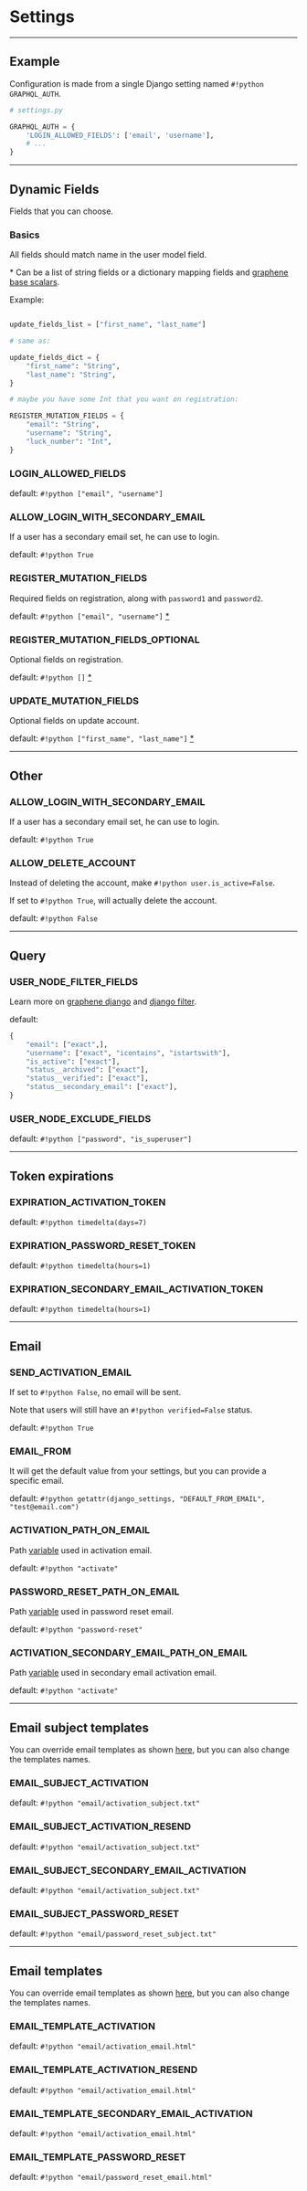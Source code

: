 # Settings

---

## Example

Configuration is made from a single Django setting named `#!python GRAPHQL_AUTH`.

```python
# settings.py

GRAPHQL_AUTH = {
    'LOGIN_ALLOWED_FIELDS': ['email', 'username'],
    # ...
}
```

---

## Dynamic Fields

Fields that you can choose.

### Basics

All fields should match name in the user model field.

\* Can be a list of string fields or a dictionary mapping fields and [graphene base scalars](https://docs.graphene-python.org/en/latest/types/scalars/#base-scalars).

Example:

```python

update_fields_list = ["first_name", "last_name"]

# same as:

update_fields_dict = {
    "first_name": "String",
    "last_name": "String",
}

# maybe you have some Int that you want on registration:

REGISTER_MUTATION_FIELDS = {
    "email": "String",
    "username": "String",
    "luck_number": "Int",
}
```

### LOGIN_ALLOWED_FIELDS

default: `#!python ["email", "username"]`

### ALLOW_LOGIN_WITH_SECONDARY_EMAIL

If a user has a secondary email set, he can use to login.

default: `#!python True`

### REGISTER_MUTATION_FIELDS

Required fields on registration, along with `password1` and `password2`.

default: `#!python ["email", "username"]` [\*](/settings/#basics)

### REGISTER_MUTATION_FIELDS_OPTIONAL

Optional fields on registration.

default: `#!python []` [\*](/settings/#basics)

### UPDATE_MUTATION_FIELDS

Optional fields on update account.

default: `#!python ["first_name", "last_name"]` [\*](/settings/#basics)


---

## Other

### ALLOW_LOGIN_WITH_SECONDARY_EMAIL

If a user has a secondary email set, he can use to login.

default: `#!python True`

### ALLOW_DELETE_ACCOUNT

Instead of deleting the account, make `#!python user.is_active=False`.

If set to `#!python True`, will actually delete the account.

default: `#!python False`

---

## Query

### USER_NODE_FILTER_FIELDS

Learn more on [graphene django](https://docs.graphene-python.org/projects/django/en/latest/filtering/) and [django filter](https://django-filter.readthedocs.io/en/master/guide/usage.html#the-filter).

default:
```python
{
    "email": ["exact",],
    "username": ["exact", "icontains", "istartswith"],
    "is_active": ["exact"],
    "status__archived": ["exact"],
    "status__verified": ["exact"],
    "status__secondary_email": ["exact"],
}
```

### USER_NODE_EXCLUDE_FIELDS

default: `#!python ["password", "is_superuser"]`

---

## Token expirations

### EXPIRATION_ACTIVATION_TOKEN

default: `#!python timedelta(days=7)`

### EXPIRATION_PASSWORD_RESET_TOKEN

default: `#!python timedelta(hours=1)`

### EXPIRATION_SECONDARY_EMAIL_ACTIVATION_TOKEN

default: `#!python timedelta(hours=1)`

---

## Email

### SEND_ACTIVATION_EMAIL

If set to `#!python False`, no email will be sent.

Note that users will still have an `#!python verified=False` status.

default: `#!python True`

### EMAIL_FROM

It will get the default value from your settings, but you can provide a specific email.

default: `#!python getattr(django_settings, "DEFAULT_FROM_EMAIL", "test@email.com")`

### ACTIVATION_PATH_ON_EMAIL

Path [variable](/overriding-email-templates/#email-variables) used in activation email.

default: `#!python "activate"`

### PASSWORD_RESET_PATH_ON_EMAIL

Path [variable](/overriding-email-templates/#email-variables) used in password reset email.

default: `#!python "password-reset"`

### ACTIVATION_SECONDARY_EMAIL_PATH_ON_EMAIL

Path [variable](/overriding-email-templates/#email-variables) used in secondary email activation email.

default: `#!python "activate"`

---

## Email subject templates

You can override email templates as shown [here](/overriding-email-templates), but you can also change the templates names.

### EMAIL_SUBJECT_ACTIVATION

default: `#!python "email/activation_subject.txt"`

### EMAIL_SUBJECT_ACTIVATION_RESEND

default: `#!python "email/activation_subject.txt"`

### EMAIL_SUBJECT_SECONDARY_EMAIL_ACTIVATION

default: `#!python "email/activation_subject.txt"`

### EMAIL_SUBJECT_PASSWORD_RESET

default: `#!python "email/password_reset_subject.txt"`


---

## Email templates

You can override email templates as shown [here](/overriding-email-templates), but you can also change the templates names.


### EMAIL_TEMPLATE_ACTIVATION

default: `#!python "email/activation_email.html"`

### EMAIL_TEMPLATE_ACTIVATION_RESEND

default: `#!python "email/activation_email.html"`

### EMAIL_TEMPLATE_SECONDARY_EMAIL_ACTIVATION

default: `#!python "email/activation_email.html"`

### EMAIL_TEMPLATE_PASSWORD_RESET

default: `#!python "email/password_reset_email.html"`
